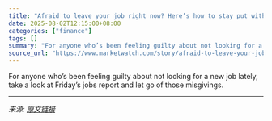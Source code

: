```yaml
---
title: "Afraid to leave your job right now? Here’s how to stay put without killing your career."
date: 2025-08-02T12:15:00+08:00
categories: ["finance"]
tags: []
summary: "For anyone who’s been feeling guilty about not looking for a new job lately, take a look at Friday’s jobs report and let go of those misgivings."
source_url: "https://www.marketwatch.com/story/afraid-to-leave-your-job-right-now-heres-how-to-stay-put-without-killing-your-career-989565fe?mod=mw_rss_topstories"
---
```


For anyone who’s been feeling guilty about not looking for a new job lately, take a look at Friday’s jobs report and let go of those misgivings.

---

*来源: [原文链接](https://www.marketwatch.com/story/afraid-to-leave-your-job-right-now-heres-how-to-stay-put-without-killing-your-career-989565fe?mod=mw_rss_topstories)*

